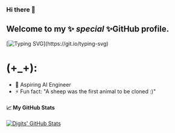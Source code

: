 ### Hi there 👋

## Welcome to my ✨ _special_ ✨GitHub profile.
[![Typing SVG](https://readme-typing-svg.herokuapp.com?font=Fira+Code&pause=1000&width=435&lines=I'm+a+dedicated+software+developer.)](https://git.io/typing-svg)
# (+_+):

- 🌱 Aspiring AI Engineer
- ⚡ Fun fact: "A sheep was the first animal to be cloned :)"

#### &#x1f4c8; My GitHub Stats

<a href="https://github.com/digital-101">
  <img align="center" src="https://github-readme-stats.vercel.app/api?username=digits-101&show_icons=true&line_height=33&count_private=false&theme=dark" alt="Digits' GitHub Stats" />
</a>
